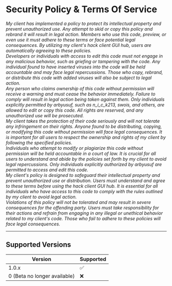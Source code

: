 # Security Policy & Terms Of Service

*My client has implemented a policy to protect its intellectual property and prevent unauthorized use. Any attempt to skid or copy this policy and rebrand it will result in legal action. Members who use this code, preview, or even use it must adhere to these terms or face potential legal consequences. By utilizing my client's hack client GUI hub, users are automatically agreeing to these policies.*
<br>
*Developers or individuals with access to edit this code must not engage in any malicious behavior, such as griefing or tampering with the code. Any individual found to have inserted viruses into the code will be held accountable and may face legal repercussions. Those who copy, rebrand, or distribute this code with added viruses will also be subject to legal action.*
<br>
*Any person who claims ownership of this code without permission will receive a warning and must cease the behavior immediately. Failure to comply will result in legal action being taken against them. Only individuals explicitly permitted by arbyusuf, such as n_i_c_k213, swois, and others, are allowed to edit or copy this code. All rights are reserved, and any unauthorized use will be prosecuted.*
<br>
*My client takes the protection of their code seriously and will not tolerate any infringement on their rights. Anyone found to be distributing, copying, or modifying this code without permission will face legal consequences. It is important for all users to respect the ownership and rights of my client by following the specified policies.*
<br>
*Individuals who attempt to modify or plagiarize this code without permission will be held accountable in a court of law. It is crucial for all users to understand and abide by the policies set forth by my client to avoid legal repercussions. Only individuals explicitly authorized by arbyusuf are permitted to access and edit this code.*
<br>
*My client's policy is designed to safeguard their intellectual property and prevent unauthorized use or distribution. Users must understand and agree to these terms before using the hack client GUI hub. It is essential for all individuals who have access to this code to comply with the rules outlined by my client to avoid legal action.*
<br>
*Violations of this policy will not be tolerated and may result in severe consequences for the offending party. Users must take responsibility for their actions and refrain from engaging in any illegal or unethical behavior related to my client's code. Those who fail to adhere to these policies will face legal consequences.*
<hr>

## Supported Versions
| Version | Supported          |
| ------- | ------------------ |
| 1.0.x   | :white_check_mark: |
|  0 (Beta no longer available)   | :x:                |
